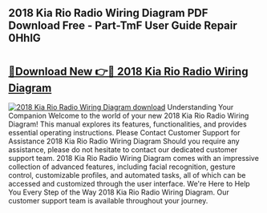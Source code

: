 ## 2018 Kia Rio Radio Wiring Diagram PDF Download Free - Part-TmF User Guide Repair 0HhlG

# <h2><a href="http://dflqqq.blite.top/?on=2018+Kia+Rio+Radio+Wiring+Diagram">🔗Download New 👉🔴 2018 Kia Rio Radio Wiring Diagram</a></h2>

[![2018 Kia Rio Radio Wiring Diagram download](https://i.imgur.com/lujVjoI.png)](http://dflqqq.blite.top/?on=2018+Kia+Rio+Radio+Wiring+Diagram)
Understanding Your Companion Welcome to the world of your new 2018 Kia Rio Radio Wiring Diagram! This manual explores its features, functionalities, and provides essential operating instructions. Please Contact Customer Support for Assistance 2018 Kia Rio Radio Wiring Diagram Should you require any assistance, please do not hesitate to contact our dedicated customer support team. 2018 Kia Rio Radio Wiring Diagram comes with an impressive collection of advanced features, including facial recognition, gesture control, customizable profiles, and automated tasks, all of which can be accessed and customized through the user interface. We're Here to Help You Every Step of the Way 2018 Kia Rio Radio Wiring Diagram. Our customer support team is available throughout your journey.
